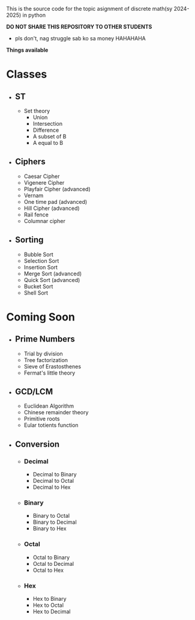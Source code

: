 This is the source code for the topic asignment of discrete math(sy 2024-2025) in python

**DO NOT SHARE THIS REPOSITORY TO OTHER STUDENTS**
- pls don't, nag struggle sab ko sa money HAHAHAHA

**Things available**
# Classes
- ## ST
  - Set theory
    - Union
    - Intersection
    - Difference
    - A subset of B
    - A equal to B

- ## Ciphers
  - Caesar Cipher
  - Vigenere Cipher 
  - Playfair Cipher (advanced)
  - Vernam
  - One time pad (advanced)
  - Hill Cipher (advanced)
  - Rail fence
  - Columnar cipher

- ## Sorting
  - Bubble Sort
  - Selection Sort
  - Insertion Sort
  - Merge Sort (advanced)
  - Quick Sort (advanced)
  - Bucket Sort
  - Shell Sort

# Coming Soon
- ## Prime Numbers
  - Trial by division
  - Tree factorization
  - Sieve of Erastosthenes
  - Fermat's little theory

- ## GCD/LCM
  - Euclidean Algorithm 
  - Chinese remainder theory
  - Primitive roots 
  - Eular totients function

- ## Conversion
  - ### Decimal
    - Decimal to Binary
    - Decimal to Octal
    - Decimal to Hex
  - ### Binary
    - Binary to Octal
    - Binary to Decimal
    - Binary to Hex
  - ### Octal
    - Octal to Binary
    - Octal to Decimal
    - Octal to Hex
  - ### Hex
    - Hex to Binary
    - Hex to Octal
    - Hex to Decimal
<!-- - ## Sorting -->

<!-- - ## Ciphers  -->